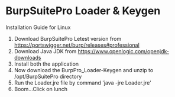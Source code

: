 # BurpSuitePro Loader & Keygen

Installation Guide for Linux

1. Download BurpSuitePro Letest version from https://portswigger.net/burp/releases#professional
2. Download Java JDK from https://www.openlogic.com/openjdk-downloads
3. Install both the application
4. Now download the BurpPro_Loader-Keygen and unzip to /opt/BurpSuitePro directory
5. Run the Loader.jre file by command 'java -jre Loader.jre'
6. Boom...Click on lunch

